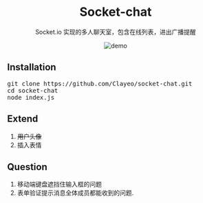 
<div align="center">
    <h1>Socket-chat</h1>
    <p>Socket.io 实现的多人聊天室，包含在线列表，进出广播提醒</p>
    <img src="https://github.com/Clayeo/socket-chat/blob/master/demo/demo.gif?raw=true" alt="demo"/>
</div>

## Installation
<pre>
git clone https://github.com/Clayeo/socket-chat.git
cd socket-chat
node index.js
</pre>
## Extend
1. ~~用户头像~~
2. 插入表情
## Question
1. 移动端键盘遮挡住输入框的问题
2. 表单验证提示消息全体成员都能收到的问题.


